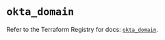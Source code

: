 # `okta_domain`

Refer to the Terraform Registry for docs: [`okta_domain`](https://registry.terraform.io/providers/okta/okta/4.13.0/docs/resources/domain).
